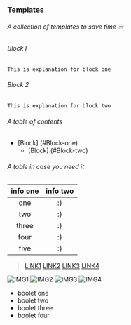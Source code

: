 ### Templates
###### A collection of templates to save time ♾  

###### Block I 

```
This is explanation for block one
```

###### Block 2 

```
This is explanation for block two
```
###### A table of contents
- [Block] (#Block-one)
    - [Block] (#Block-two)

###### A table in case you need it 

| info one | info two |
|:---------:|:-----------------:|
|one | :) |
|two | :) |
|three| :) |
|four| :) |
|five| :) |

>[LINK1](https://)
>[LINK2](https://)
>[LINK3](https://)
>[LINK4](https://)

![IMG1](LINK_TO_IMAGE)
![IMG2](LINK_TO_IMAGE)
![IMG3](LINK_TO_IMAGE)
![IMG4](LINK_TO_IMAGE)

- boolet one
- boolet two
- boolet three
- boolet four

